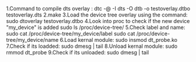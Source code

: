 1.Command to compile dts overlay :
	dtc -@ -I dts -O dtb -o testoverlay.dtbo testoverlay.dts
2.make
3.Load the device tree overlay using the command:
	sudo dtoverlay testoverlay.dtbo
4.Look into proc to check if the new device "my_device" is added
	sudo ls /proc/device-tree/
5.Check label and name:
	sudo cat /proc/device-tree/my_device/label
	sudo cat /proc/device-tree/my_device/name
6.Load kernal module:
	sudo insmod dt_probe.ko
7.Check if its loadded:
	sudo dmesg | tail
8.Unload kernal module:
	sudo rmmod dt_probe
9.Check if its unloaded:
	sudo dmesg | tail
	

